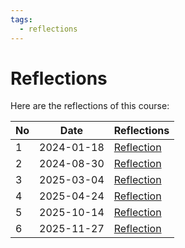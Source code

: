 ```yaml
---
tags:
  - reflections
---
```


# Reflections

Here are the reflections of this course:

No |Date      |Reflections
---|----------|--------------------------
1  |2024-01-18|[Reflection](20240118/README.md)
2  |2024-08-30|[Reflection](20240830/README.md)
3  |2025-03-04|[Reflection](20250304/README.md)
4  |2025-04-24|[Reflection](20250424/README.md)
5  |2025-10-14|[Reflection](20251014/README.md)
6  |2025-11-27|[Reflection](20251127/README.md)
